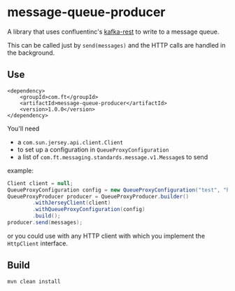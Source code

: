 # message-queue-producer

A library that uses confluentinc's [kafka-rest](https://github.com/confluentinc/kafka-rest) to write to a message queue.

This can be called just by `send(messages)` and the HTTP calls are handled in the background.

## Use

```
<dependency>
    <groupId>com.ft</groupId>
    <artifactId>message-queue-producer</artifactId>
    <version>1.0.0</version>
</dependency>
```

You'll need

* a `com.sun.jersey.api.client.Client`
* to set up a configuration in `QueueProxyConfiguration`
* a list of `com.ft.messaging.standards.message.v1.Message`s to send

example:

```java
Client client = null;
QueueProxyConfiguration config = new QueueProxyConfiguration("test", "http://localhost:8080", Collections.emptyMap());
QueueProxyProducer producer = QueueProxyProducer.builder()
        .withJerseyClient(client)
        .withQueueProxyConfiguration(config)
        .build();
producer.send(messages);
```

or you could use with any HTTP client with which you implement the `HttpClient` interface.

## Build

```
mvn clean install
```
